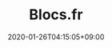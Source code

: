 ---
title: Blocs.fr
description: Jonathan Serra Software Eng. 13+ années | CTO - Solutions digitales et infrastructures logicielles scallables pour startups ambitieuses et en forte croissante. Les sujets sont le développement d'applications serveurs, frontend, backend et devops. Spécialisé en développement blockchain sur Bitcoin avant tout et parfois Ethereum et autres.
date: 2020-01-26T04:15:05+09:00
image: images/blocs_banner.png
draft: false
landing:
  logo:
    logoType: long
    logoText: Blocs.fr
  title:
    - Blocs.fr
  text:
    - Software Eng. 13+ années | CTO
  buttons:
    - link: blog
      text: Blog
      color: primary
footer:
  sections:
    - title: General
      links:
        - title: Blog
          link: blog
    - title: Réseaux
      links:
        - title: Github
          link: https://github.com/Chaine-de-Blocs
        - title: Twitch
          link: https://www.twitch.tv/codequietw
        - title: YouTube
          link: https://www.youtube.com/c/Cha%C3%AEnedeBlocs
        - title: Twitter
          link: https://twitter.com/_blocs
    - title: Articles
      links:
        - title: Mastering the Lightning Network
          link: tags/mastering-the-lightning-network
        - title: Devenir Dev. Blockchain
          link: blog/le-developpement-blockchain-par-ou-commencer
  contents: 
    align: left
    applySinglePageCss: false
    markdown: © _Blocs.fr_ 2025
---